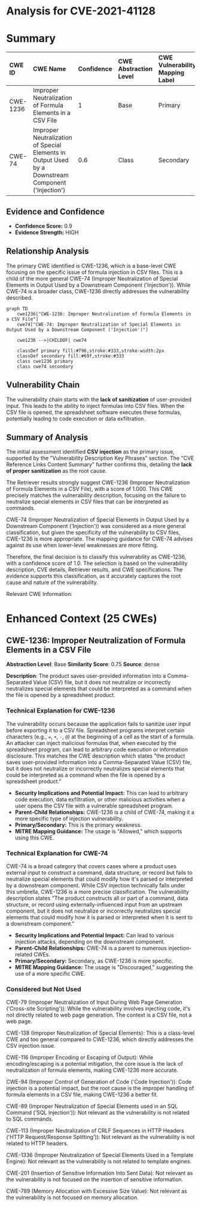 # Analysis for CVE-2021-41128

# Summary

| CWE ID  | CWE Name                                                                                           | Confidence | CWE Abstraction Level | CWE Vulnerability Mapping Label | CWE-Vulnerability Mapping Notes |
| :-------- | :------------------------------------------------------------------------------------------------- | :---------- | :---------------------- | :-------------------------------- | :------------------------------ |
| CWE-1236  | Improper Neutralization of Formula Elements in a CSV File                                        | 1          | Base                    | Primary                           | Allowed                         |
| CWE-74 | Improper Neutralization of Special Elements in Output Used by a Downstream Component ('Injection') | 0.6         | Class                    | Secondary                         | Discouraged                     |

## Evidence and Confidence

*   **Confidence Score:** 0.9
*   **Evidence Strength:** HIGH

## Relationship Analysis

The primary CWE identified is CWE-1236, which is a base-level CWE focusing on the specific issue of formula injection in CSV files. This is a child of the more general CWE-74 (Improper Neutralization of Special Elements in Output Used by a Downstream Component ('Injection')). While CWE-74 is a broader class, CWE-1236 directly addresses the vulnerability described.

```mermaid
graph TD
    cwe1236["CWE-1236: Improper Neutralization of Formula Elements in a CSV File"]
    cwe74["CWE-74: Improper Neutralization of Special Elements in Output Used by a Downstream Component ('Injection')"]
    
    cwe1236 -->|CHILDOF| cwe74
    
    classDef primary fill:#f96,stroke:#333,stroke-width:2px
    classDef secondary fill:#69f,stroke:#333
    class cwe1236 primary
    class cwe74 secondary
```

## Vulnerability Chain

The vulnerability chain starts with the **lack of sanitization** of user-provided input. This leads to the ability to inject formulas into CSV files. When the CSV file is opened, the spreadsheet software executes these formulas, potentially leading to code execution or data exfiltration.

## Summary of Analysis

The initial assessment identified **CSV injection** as the primary issue, supported by the "Vulnerability Description Key Phrases" section. The "CVE Reference Links Content Summary" further confirms this, detailing the **lack of proper sanitization** as the root cause.

The Retriever results strongly suggest CWE-1236 (Improper Neutralization of Formula Elements in a CSV File), with a score of 1.000. This CWE precisely matches the vulnerability description, focusing on the failure to neutralize special elements in CSV files that can be interpreted as commands.

CWE-74 (Improper Neutralization of Special Elements in Output Used by a Downstream Component ('Injection')) was considered as a more general classification, but given the specificity of the vulnerability to CSV files, CWE-1236 is more appropriate. The mapping guidance for CWE-74 advises against its use when lower-level weaknesses are more fitting.

Therefore, the final decision is to classify this vulnerability as CWE-1236, with a confidence score of 1.0. The selection is based on the vulnerability description, CVE details, Retriever results, and CWE specifications. The evidence supports this classification, as it accurately captures the root cause and nature of the vulnerability.

Relevant CWE Information:

# Enhanced Context (25 CWEs)

## CWE-1236: Improper Neutralization of Formula Elements in a CSV File
**Abstraction Level**: Base
**Similarity Score**: 0.75
**Source**: dense

**Description**:
The product saves user-provided information into a Comma-Separated Value (CSV) file, but it does not neutralize or incorrectly neutralizes special elements that could be interpreted as a command when the file is opened by a spreadsheet product.

### Technical Explanation for CWE-1236
The vulnerability occurs because the application fails to sanitize user input before exporting it to a CSV file. Spreadsheet programs interpret certain characters (e.g., `=`, `+`, `-`, `@`) at the beginning of a cell as the start of a formula. An attacker can inject malicious formulas that, when executed by the spreadsheet program, can lead to arbitrary code execution or information disclosure. This matches the CWE description which states "the product saves user-provided information into a Comma-Separated Value (CSV) file, but it does not neutralize or incorrectly neutralizes special elements that could be interpreted as a command when the file is opened by a spreadsheet product."

*   **Security Implications and Potential Impact:** This can lead to arbitrary code execution, data exfiltration, or other malicious activities when a user opens the CSV file with a vulnerable spreadsheet program.
*   **Parent-Child Relationships:** CWE-1236 is a child of CWE-74, making it a more specific type of injection vulnerability.
*   **Primary/Secondary:** This is the primary weakness.
*   **MITRE Mapping Guidance:** The usage is "Allowed," which supports using this CWE.

### Technical Explanation for CWE-74
CWE-74 is a broad category that covers cases where a product uses external input to construct a command, data structure, or record but fails to neutralize special elements that could modify how it's parsed or interpreted by a downstream component. While CSV injection technically falls under this umbrella, CWE-1236 is a more precise classification. The vulnerability description states "The product constructs all or part of a command, data structure, or record using externally-influenced input from an upstream component, but it does not neutralize or incorrectly neutralizes special elements that could modify how it is parsed or interpreted when it is sent to a downstream component."

*   **Security Implications and Potential Impact:** Can lead to various injection attacks, depending on the downstream component.
*   **Parent-Child Relationships:** CWE-74 is a parent to numerous injection-related CWEs.
*   **Primary/Secondary:** Secondary, as CWE-1236 is more specific.
*   **MITRE Mapping Guidance:** The usage is "Discouraged," suggesting the use of a more specific CWE.

### Considered but Not Used
CWE-79 (Improper Neutralization of Input During Web Page Generation ('Cross-site Scripting')): While the vulnerability involves injecting code, it's not directly related to web page generation. The context is a CSV file, not a web page.

CWE-138 (Improper Neutralization of Special Elements): This is a class-level CWE and too general compared to CWE-1236, which directly addresses the CSV injection issue.

CWE-116 (Improper Encoding or Escaping of Output): While encoding/escaping is a potential mitigation, the core issue is the lack of neutralization of formula elements, making CWE-1236 more accurate.

CWE-94 (Improper Control of Generation of Code ('Code Injection')): Code injection is a potential impact, but the root cause is the improper handling of formula elements in a CSV file, making CWE-1236 a better fit.

CWE-89 (Improper Neutralization of Special Elements used in an SQL Command ('SQL Injection')): Not relevant as the vulnerability is not related to SQL commands.

CWE-113 (Improper Neutralization of CRLF Sequences in HTTP Headers ('HTTP Request/Response Splitting')): Not relevant as the vulnerability is not related to HTTP headers.

CWE-1336 (Improper Neutralization of Special Elements Used in a Template Engine): Not relevant as the vulnerability is not related to template engines.

CWE-201 (Insertion of Sensitive Information Into Sent Data): Not relevant as the vulnerability is not focused on the insertion of sensitive information.

CWE-789 (Memory Allocation with Excessive Size Value): Not relevant as the vulnerability is not focused on memory allocation.